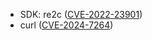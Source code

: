 - SDK: re2c ([CVE-2022-23901](https://nvd.nist.gov/vuln/detail/CVE-2022-23901))
- curl ([CVE-2024-7264](https://nvd.nist.gov/vuln/detail/CVE-2024-7264))
